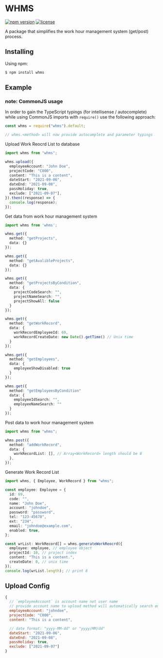# WHMS

[![npm version](https://img.shields.io/npm/v/whms.svg?style=flat-square)](https://www.npmjs.org/package/whms)
[![license](https://img.shields.io/github/license/benny123tw/whms)](https://github.com/benny123tw/whms/blob/master/LICENSE)

A package that simplifies the work hour management system (get/post) process.

## Installing

Using npm:

```bash
$ npm install whms
```

## Example

### note: CommonJS usage

In order to gain the TypeScript typings (for intellisense / autocomplete) while using CommonJS imports with `require()` use the following approach:

```js
const whms = require("whms").default;

// whms.<method> will now provide autocomplete and parameter typings
```

Upload Work Reocrd List to database

```ts
import whms from "whms";

whms.upload({
  employeeAccount: "John Doe",
  projectCode: "C000",
  content: "This is a content",
  dateStart: "2021-09-06",
  dateEnd: "2021-09-08",
  passHoliday: true,
  exclude: ["2021-09-07"],
}).then((response) => {
  console.log(response);
});
```

Get data from work hour management system

```ts
import whms from 'whms';

whms.get({
  method: "getProjects",
  data: {}
});

whms.get({
  method: "getAvalibleProjects",
  data: {}
});

whms.get({
  method: "getProjectsByCondition",
  data: {
    projectCodeSearch: "",
    projectNameSearch: "",
    projectShowAll: false
  }
});

whms.get({
  method: "getWorkRecord",
  data: {
    workRecordEmployeeId: 69,
    workRecordCreateDate: new Date().getTime() // Unix time
  }
});

whms.get({
  method: "getEmployees",
  data: {
    employeeShowDisabled: true
  }
});

whms.get({
  method: "getEmployeesByCondition"
  data: {
    employeeIdSearch: "",
    employeeNameSearch: ""
  }
});

```

Post data to work hour management system

```ts
import whms from "whms";

whms.post({
  method: "addWorkRecord",
  data: {
    workRecordList: [], // Array<WorkRecord> length should be 8
  },
});
```

Generate Work Record List

```ts
import whms, { Employee, WorkRecord } from "whms";

const employee: Employee = {
  id: 69,
  code: "",
  name: "John Doe",
  account: "johndoe",
  password: "password",
  tel: "123-45678",
  ext: "234",
  email: "johndoe@example.com",
  enabled: true,
};

const wrList: WorkRecord[] = whms.generateWorkReocrd({
  employee: employee, // employee object
  projectId: 10, // project index
  content: "This is a content.",
  createDate: 0, // unix time
});
console.log(wrList.length); // print 8
```

## Upload Config

```js
{
  // `employeeAccount` is account name not user name
  // provide account name to upload method will automatically search employees list and return match employee
  employeeAccount: "johndoe",
  projectCode: "C000",
  content: "This is a content",

  // date format: "yyyy-MM-dd" or "yyyy/MM/dd"
  dateStart: "2021-09-06",
  dateEnd: "2021-09-08",
  passHoliday: true,
  exclude: ["2021-09-07"]
}
```
